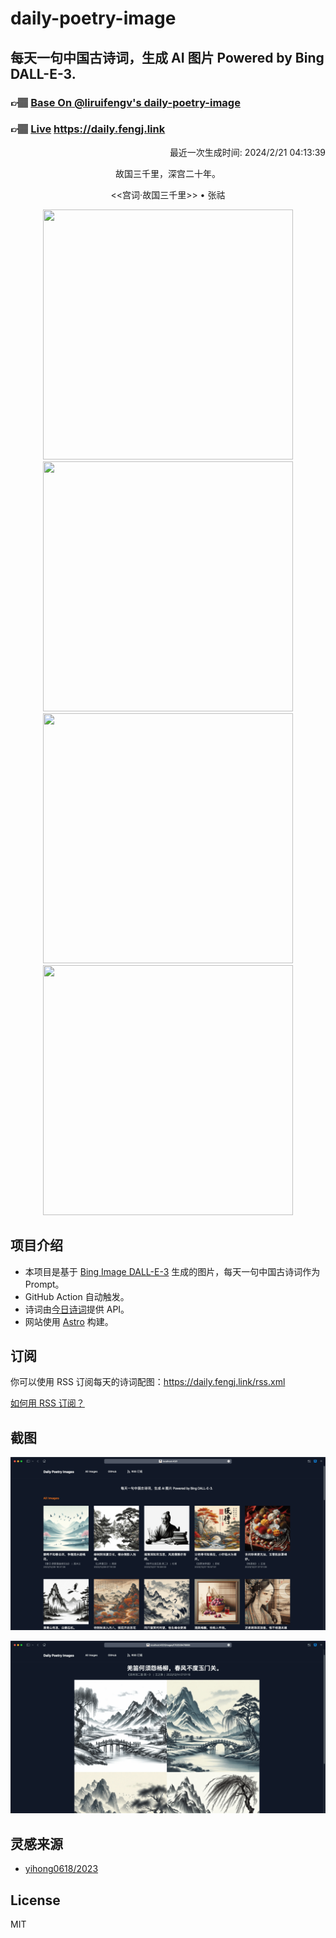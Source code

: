 
# daily-poetry-image

## 每天一句中国古诗词，生成 AI 图片 Powered by Bing DALL-E-3.

### 👉🏽 [Base On @liruifengv's daily-poetry-image](https://github.com/liruifengv/daily-poetry-image)

### 👉🏽 [Live](https://daily.fengj.link) https://daily.fengj.link

<p align="right">
  最近一次生成时间: 2024/2/21 04:13:39
</p>
<p align="center">
故国三千里，深宫二十年。
</p>
<p align="center">
<<宫词·故国三千里>> • 张祜
</p>
<p align="center">
<img src="https://tse2.mm.bing.net/th/id/OIG3.wH4V4uS.YccFfT210czw" height="400" width="400" />
<img src="https://tse1.mm.bing.net/th/id/OIG3.Tf.I2O04QxJx193Phqiv" height="400" width="400" />
<img src="https://tse3.mm.bing.net/th/id/OIG3.iB79h_hY4f7_etjScOJ9" height="400" width="400" />
<img src="https://tse2.mm.bing.net/th/id/OIG3.o5pe9r52ocib7NGzuhPF" height="400" width="400" />
</p>

## 项目介绍

-   本项目是基于 [Bing Image DALL-E-3](https://www.bing.com/images/create) 生成的图片，每天一句中国古诗词作为 Prompt。
-   GitHub Action 自动触发。
-   诗词由[今日诗词](https://www.jinrishici.com/)提供 API。
-   网站使用 [Astro](https://astro.build) 构建。

## 订阅

你可以使用 RSS 订阅每天的诗词配图：https://daily.fengj.link/rss.xml

[如何用 RSS 订阅？](https://zhuanlan.zhihu.com/p/55026716)

## 截图

![图片列表](./screenshots/Snipaste_2023-12-28_21-00-26.png)

![图片详情](./screenshots/Snipaste_2023-12-28_21-00-53.png)

## 灵感来源

-   [yihong0618/2023](https://github.com/yihong0618/2023)

## License

MIT
